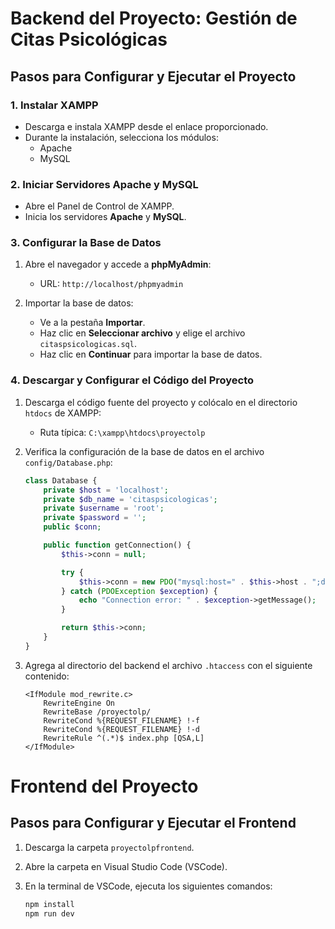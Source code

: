 # Backend del Proyecto: Gestión de Citas Psicológicas

## **Pasos para Configurar y Ejecutar el Proyecto**

### **1. Instalar XAMPP**

- Descarga e instala XAMPP desde el enlace proporcionado.
- Durante la instalación, selecciona los módulos:
  - Apache
  - MySQL

### **2. Iniciar Servidores Apache y MySQL**

- Abre el Panel de Control de XAMPP.
- Inicia los servidores **Apache** y **MySQL**.

### **3. Configurar la Base de Datos**

1. Abre el navegador y accede a **phpMyAdmin**:

   - URL: `http://localhost/phpmyadmin`

2. Importar la base de datos:

   - Ve a la pestaña **Importar**.
   - Haz clic en **Seleccionar archivo** y elige el archivo `citaspsicologicas.sql`.
   - Haz clic en **Continuar** para importar la base de datos.

### **4. Descargar y Configurar el Código del Proyecto**

1. Descarga el código fuente del proyecto y colócalo en el directorio `htdocs` de XAMPP:

   - Ruta típica: `C:\xampp\htdocs\proyectolp`

2. Verifica la configuración de la base de datos en el archivo `config/Database.php`:

   ```php
   class Database {
       private $host = 'localhost';
       private $db_name = 'citaspsicologicas';
       private $username = 'root';
       private $password = '';
       public $conn;

       public function getConnection() {
           $this->conn = null;

           try {
               $this->conn = new PDO("mysql:host=" . $this->host . ";dbname=" . $this->db_name, $this->username, $this->password);
           } catch (PDOException $exception) {
               echo "Connection error: " . $exception->getMessage();
           }

           return $this->conn;
       }
   }
   ```

3. Agrega al directorio del backend el archivo `.htaccess` con el siguiente contenido:

   ```
   <IfModule mod_rewrite.c>
       RewriteEngine On
       RewriteBase /proyectolp/
       RewriteCond %{REQUEST_FILENAME} !-f
       RewriteCond %{REQUEST_FILENAME} !-d
       RewriteRule ^(.*)$ index.php [QSA,L]
   </IfModule>
   ```

# Frontend del Proyecto

## **Pasos para Configurar y Ejecutar el Frontend**

1. Descarga la carpeta `proyectolpfrontend`.

2. Abre la carpeta en Visual Studio Code (VSCode).

3. En la terminal de VSCode, ejecuta los siguientes comandos:

   ```bash
   npm install
   npm run dev
   ```

